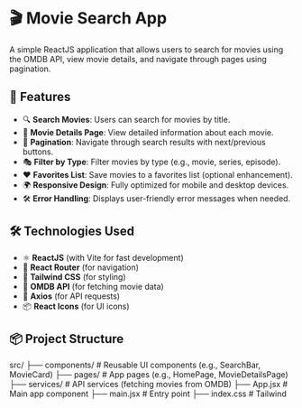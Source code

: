 # 🎬 Movie Search App

A simple ReactJS application that allows users to search for movies using the OMDB API, view movie details, and navigate through pages using pagination.

## 🚀 Features
- 🔍 **Search Movies**: Users can search for movies by title.
- 📄 **Movie Details Page**: View detailed information about each movie.
- 📌 **Pagination**: Navigate through search results with next/previous buttons.
- 🎭 **Filter by Type**: Filter movies by type (e.g., movie, series, episode).
- ❤️ **Favorites List**: Save movies to a favorites list (optional enhancement).
- 🌍 **Responsive Design**: Fully optimized for mobile and desktop devices.
- 🛠️ **Error Handling**: Displays user-friendly error messages when needed.

## 🛠️ Technologies Used
- ⚛️ **ReactJS** (with Vite for fast development)
- 🔄 **React Router** (for navigation)
- 🎨 **Tailwind CSS** (for styling)
- 🔗 **OMDB API** (for fetching movie data)
- 🔄 **Axios** (for API requests)
- 📦 **React Icons** (for UI icons)

## 📦 Project Structure
src/ ├── components/ # Reusable UI components (e.g., SearchBar, MovieCard) ├── pages/ # App pages (e.g., HomePage, MovieDetailsPage) ├── services/ # API services (fetching movies from OMDB) ├── App.jsx # Main app component ├── main.jsx # Entry point ├── index.css # Tailwind
